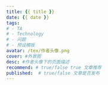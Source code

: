 ```yaml
---
title: {{ title }}
date: {{ date }}
tags:
# - TA
# - Technology
# - 问题
# - 预设模版
avatar: /tex/作者头像.png
cover: #外景图
desc: #作者头像下的页面描述
recommend: # true/false true 文章推荐
published:  # true/false 文章是否发布  
---
```

